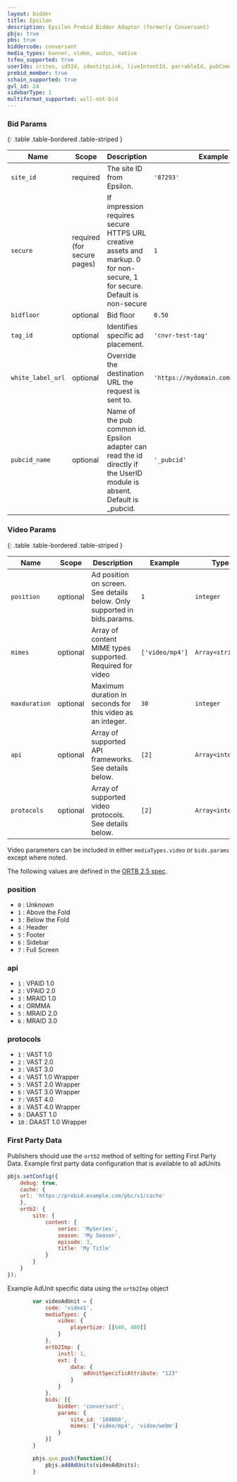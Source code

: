 ```yaml
---
layout: bidder
title: Epsilon
description: Epsilon Prebid Bidder Adaptor (formerly Conversant)
pbjs: true
pbs: true
biddercode: conversant
media_types: banner, video, audio, native
tcfeu_supported: true
userIds: criteo, id5Id, identityLink, liveIntentId, parrableId, pubCommonId, unifiedId, publinkId
prebid_member: true
schain_supported: true
gvl_id: 24
sidebarType: 1
multiformat_supported: will-not-bid
---
```




### Bid Params

{: .table .table-bordered .table-striped }

| Name          | Scope                       | Description                                                                                                               | Example           | Type             |
|---------------|-----------------------------|---------------------------------------------------------------------------------------------------------------------------|-------------------|------------------|
| `site_id`     | required                    | The site ID from Epsilon.                                                                                              | `'87293'`         | `string`         |
| `secure`      | required (for secure pages) | If impression requires secure HTTPS URL creative assets and markup. 0 for non-secure, 1 for secure. Default is non-secure | `1`               | `integer`        |
| `bidfloor`    | optional                    | Bid floor                                                                                                                 | `0.50`            | `float`          |
| `tag_id`      | optional                    | Identifies specific ad placement.                                                                                         | `'cnvr-test-tag'` | `string`         |
| `white_label_url`| optional                  | Override the destination URL the request is sent to.                                                                       | `'https://mydomain.com/hbendpoint'`  | `string` |
| `pubcid_name` | optional                    | Name of the pub common id. Epsilon adapter can read the id directly if the UserID module is absent. Default is _pubcid.| `'_pubcid'`         | `string`         |

### Video Params

{: .table .table-bordered .table-striped }

| Name          | Scope                       | Description                                                                                                               | Example           | Type             |
|---------------|-----------------------------|---------------------------------------------------------------------------------------------------------------------------|-------------------|------------------|
| `position`    | optional                    | Ad position on screen. See details below.  Only supported in bids.params.                                                 | `1`               | `integer`        |
| `mimes`       | optional                    | Array of content MIME types supported. Required for video                                                                 | `['video/mp4']`   | `Array<string>`  |
| `maxduration` | optional                    | Maximum duration in seconds for this video as an integer.                                                                 | `30`              | `integer`        |
| `api`         | optional                    | Array of supported API frameworks. See details below.                                                                     | `[2]`             | `Array<integer>` |
| `protocols`   | optional                    | Array of supported video protocols. See details below.                                                                    | `[2]`             | `Array<integer>` |

Video parameters can be included in either `mediaTypes.video` or `bids.params` except where noted.

The following values are defined in the [ORTB 2.5 spec](https://www.iab.com/wp-content/uploads/2016/03/OpenRTB-API-Specification-Version-2-5-FINAL.pdf).

### position

+ `0` : Unknown
+ `1` : Above the Fold
+ `3` : Below the Fold
+ `4` : Header
+ `5` : Footer
+ `6` : Sidebar
+ `7` : Full Screen

### api

+ `1` : VPAID 1.0
+ `2` : VPAID 2.0
+ `3` : MRAID 1.0
+ `4` : ORMMA
+ `5` : MRAID 2.0
+ `6` : MRAID 3.0

<a id="epsilon-protocols"></a>

### protocols

+ `1` : VAST 1.0
+ `2` : VAST 2.0
+ `3` : VAST 3.0
+ `4` : VAST 1.0 Wrapper
+ `5` : VAST 2.0 Wrapper
+ `6` : VAST 3.0 Wrapper
+ `7` : VAST 4.0
+ `8` : VAST 4.0 Wrapper
+ `9` : DAAST 1.0
+ `10` : DAAST 1.0 Wrapper

### First Party Data

Publishers should use the `ortb2` method of setting for setting First Party Data.
Example first party data configuration that is available to all adUnits

```javascript
pbjs.setConfig({
    debug: true,
    cache: {
    url: 'https://prebid.example.com/pbc/v1/cache'
    },
    ortb2: { 
        site: { 
            content: { 
                series: 'MySeries', 
                season: 'My Season', 
                episode: 3, 
                title: 'My Title' 
            } 
        } 
    }
});
```

Example AdUnit specific data using the `ortb2Imp` object

```javascript
        var videoAdUnit = {
            code: 'video1',
            mediaTypes: {
                video: {
                    playerSize: [[640, 480]]
                }
            },
            ortb2Imp: {
                instl: 1,
                ext: {
                    data: {
                        adUnitSpecificAttribute: "123"
                    }
                }
            },
            bids: [{
                bidder: 'conversant',
                params: {
                    site_id: '108060',
                    mimes: ['video/mp4', 'video/webm']
                }
            }]
        }

        pbjs.que.push(function(){
            pbjs.addAdUnits(videoAdUnits);
        }
```
